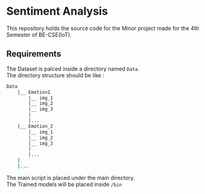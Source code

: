 # Sentiment Analysis

This repository holds the source code for the Minor project made for the 4th Semester of BE-CSE(IoT).

## Requirements

The Dataset is palced inside a directory named ```Data```.  
The directory structure should be like :  

```bash
Data  
    |__ Emotion1  
        |__ img_1  
        |__ img_2  
        |__ img_3  
        |  
        |...  
    |__ Emotion_2  
        |__ img_1  
        |__ img_2  
        |__ img_3  
        |  
        |...  
    |  
    |...  
```

The main script is placed under the main directory.  
The Trained models will be placed inside ```/bin```
